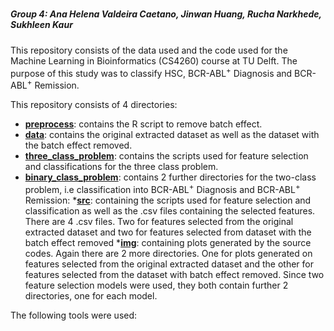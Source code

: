 # 

##### Group 4: Ana Helena Valdeira Caetano, Jinwan Huang, Rucha Narkhede, Sukhleen Kaur 

This repository consists of the data used and the code used for the Machine Learning in Bioinformatics (CS4260) course at TU Delft. The purpose of this study was to classify HSC, BCR-ABL<sup>+</sup> Diagnosis and BCR-ABL<sup>+</sup> Remission.

This repository consists of 4 directories:
* [**preprocess**](https://github.com/J-E-11/MLBio/tree/master/preprocess): contains the R script to remove batch effect.
* [**data**](https://github.com/J-E-11/MLBio/tree/master/data): contains the original extracted dataset as well as the dataset with the batch effect removed.
* [**three_class_problem**](https://github.com/J-E-11/MLBio/tree/master/three_class_problem): contains the scripts used for feature selection and classifications for the three class problem.
* [**binary_class_problem**](https://github.com/J-E-11/MLBio/tree/master/binary_class_problem): contains 2 further directories for the two-class problem, i.e classification into BCR-ABL<sup>+</sup> Diagnosis and BCR-ABL<sup>+</sup> Remission:
  *[**src**](https://github.com/J-E-11/MLBio/tree/master/binary_class_problem/src): containing the scripts used for feature selection and classification as well as the .csv files containing the selected features. There are 4 .csv files. Two for features selected from the original extracted dataset and two for features selected from dataset with the batch effect removed
  *[**img**](https://github.com/J-E-11/MLBio/tree/master/binary_class_problem/img): containing plots generated by the source codes. Again there are 2 more directories. One for plots generated on features selected from the original extracted dataset and the other for features selected from the dataset with batch effect removed. Since two feature selection models were used, they both contain further 2 directories, one for each model.


The following tools were used:

